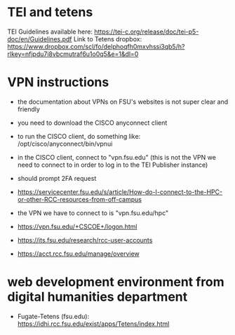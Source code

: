 # TEI and tetens
TEI Guidelines available here: https://tei-c.org/release/doc/tei-p5-doc/en/Guidelines.pdf
Link to Tetens dropbox: https://www.dropbox.com/scl/fo/delphoqfh0mxvhssi3qb5/h?rlkey=nfjpdu7i8vbcmutraf6u1o0q5&e=1&dl=0

# VPN instructions
- the documentation about VPNs on FSU's websites is not super clear and friendly
- you need to download the CISCO anyconnect client
- to run the CISCO client, do something like: /opt/cisco/anyconnect/bin/vpnui
- in the CISCO client, connect to "vpn.fsu.edu" (this is not the VPN we need to connect to in order to log in to the TEI Publisher instance)
- should prompt 2FA request

- https://servicecenter.fsu.edu/s/article/How-do-I-connect-to-the-HPC-or-other-RCC-resources-from-off-campus
- the VPN we have to connect to is "vpn.fsu.edu/hpc"
- https://vpn.fsu.edu/+CSCOE+/logon.html
- https://its.fsu.edu/research/rcc-user-accounts
- https://acct.rcc.fsu.edu/manage/overview

# web development environment from digital humanities department
- Fugate-Tetens (fsu.edu): https://idhi.rcc.fsu.edu/exist/apps/Tetens/index.html

